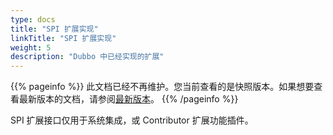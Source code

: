 ```yaml
---
type: docs
title: "SPI 扩展实现"
linkTitle: "SPI 扩展实现"
weight: 5
description: "Dubbo 中已经实现的扩展"
---
```


{{% pageinfo %}} 此文档已经不再维护。您当前查看的是快照版本。如果想要查看最新版本的文档，请参阅[最新版本](/zh/docs3-v2/java-sdk/reference-manual/spi/)。
{{% /pageinfo %}}

SPI 扩展接口仅用于系统集成，或 Contributor 扩展功能插件。
